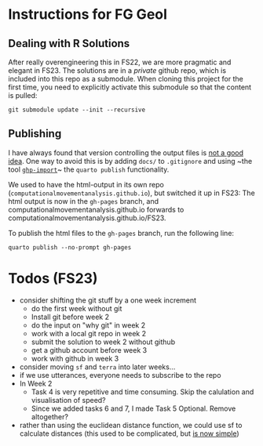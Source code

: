 # Instructions for FG GeoI

## Dealing with R Solutions

After really overengineering this in FS22, we are more pragmatic and elegant in FS23. The solutions are in a *private* github repo, which is included into this repo as a submodule. When cloning this project for the first time, you need to explicitly activate this submodule so that the content is pulled:

```
git submodule update --init --recursive
```

## Publishing

I have always found that version controlling the output files is [not a good idea](https://stackoverflow.com/q/67664158/4139249). One way to avoid this is by adding `docs/` to `.gitignore` and using ~the tool [`ghp-import`](https://pypi.org/project/ghp-import/)~ the `quarto publish` functionality. 

We used to have the html-output in its own repo (`computationalmovementanalysis.github.io`), but switched it up in FS23: The html output is now in the `gh-pages` branch, and computationalmovementanalysis.github.io forwards to computationalmovementanalysis.github.io/FS23.

To publish the html files to the `gh-pages` branch, run the following line:

```
quarto publish --no-prompt gh-pages
```

# Todos (FS23)

- consider shifting the git stuff by a one week increment
  - do the first week without git
  - Install git before week 2
  - do the input on "why git" in week 2
  - work with a local git repo in week 2
  - submit the solution to week 2 without github
  - get a github account before week 3
  - work with github in week 3
- consider moving `sf` and `terra` into later weeks...
- if we use utterances, everyone needs to subscribe to the repo
- In Week 2
  - Task 4 is very repetitive and time consuming. Skip the calulation and visualisation of speed?
  - Since we added tasks 6 and 7, I made Task 5 Optional. Remove altogether?
- rather than using the euclidean distance function, we could use sf to calculate distances (this used to be complicated, but [is now simple](https://stackoverflow.com/questions/49853696/distances-of-points-between-rows-with-sf#comment134254584_49862289))


